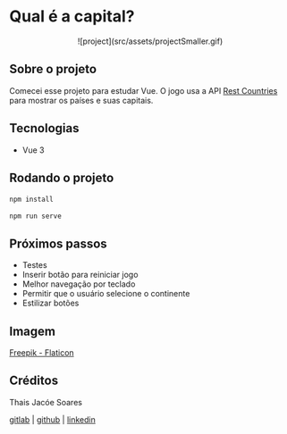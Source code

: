 # Qual é a capital?

<div align="center">
![project](src/assets/projectSmaller.gif)
</div>

## Sobre o projeto

Comecei esse projeto para estudar Vue. O jogo usa a API [Rest Countries](https://restcountries.com/) para mostrar os países e suas capitais. 

## Tecnologias

- Vue 3

## Rodando o projeto
```
npm install
```
```
npm run serve
```

## Próximos passos

- Testes
- Inserir botão para reiniciar jogo
- Melhor navegação por teclado
- Permitir que o usuário selecione o continente
- Estilizar botões

## Imagem
[Freepik - Flaticon](https://www.flaticon.com/free-icons/globe)

## Créditos
Thais Jacóe Soares

[gitlab](https://gitlab.com/thaisjsoares/) | [github](https://github.com/thaisjsoares) | [linkedin](https://www.linkedin.com/in/thais-jacoe-soares/)